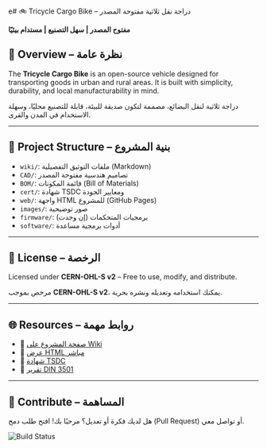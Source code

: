 e# 🚲 Tricycle Cargo Bike – دراجة نقل ثلاثية مفتوحة المصدر

**مفتوح المصدر | سهل التصنيع | مستدام بيئيًا**

## 🧭 Overview – نظرة عامة

The **Tricycle Cargo Bike** is an open-source vehicle designed for transporting goods in urban and rural areas. It is built with simplicity, durability, and local manufacturability in mind.

دراجة ثلاثية لنقل البضائع، مصممة لتكون صديقة للبيئة، قابلة للتصنيع محليًا، وسهلة الاستخدام في المدن والقرى.

---

## 📂 Project Structure – بنية المشروع

- `wiki/`: ملفات التوثيق التفصيلية (Markdown)
- `CAD/`: تصاميم هندسية مفتوحة المصدر
- `BOM/`: قائمة المكونات (Bill of Materials)
- `cert/`: شهادة TSDC ومعايير الجودة
- `web/`: واجهة HTML للمشروع (GitHub Pages)
- `images/`: صور توضيحية
- `firmware/`: برمجيات المتحكمات (إن وجدت)
- `software/`: أدوات برمجية مساعدة

---

## 📜 License – الرخصة

Licensed under **CERN-OHL-S v2** – Free to use, modify, and distribute.

مرخص بموجب **CERN-OHL-S v2**، يمكنك استخدامه وتعديله ونشره بحرية.

---

## 🌐 Resources – روابط مهمة

- 🔗 [صفحة المشروع على Wiki](https://github.com/boucettaabdelkhalek2/Tricycle_Cargo_Bike_Original/wiki)
- 🔗 [عرض HTML مباشر](https://boucettaabdelkhalek2.github.io/Tricycle_Cargo_Bike_Original/web/)
- 📄 [شهادة TSDC](./cert/TSDC-certificate.yml)
- 📄 [تقرير DIN 3501](./DIN3501-checklist.yml)

---

## 🤝 Contribute – المساهمة

هل لديك فكرة أو تعديل؟ مرحبًا بك! افتح طلب دمج (Pull Request) أو تواصل معي.

![Build Status](https://github.com/boucettaabdelkhalek2/Tricycle_Cargo_Bike_Original-1/actions/workflows/build-check.yml/badge.svg)